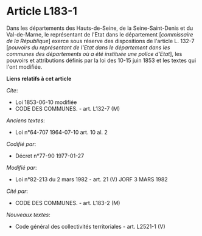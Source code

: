 # Article L183-1

Dans les départements des Hauts-de-Seine, de la Seine-Saint-Denis et du Val-de-Marne, le représentant de l'Etat dans le
département [*commissaire de la République*] exerce sous réserve des dispositions de l'article L. 132-7 [*pouvoirs du
représentant de l'Etat dans le département dans les communes des départements où a été instituée une police d'Etat*], les
pouvoirs et attributions définis par la loi des 10-15 juin 1853 et les textes qui l'ont modifiée.

**Liens relatifs à cet article**

_Cite_:

  - Loi   1853-06-10 modifiée
  - CODE DES COMMUNES. - art. L132-7 (M)

_Anciens textes_:

  - Loi n°64-707 1964-07-10 art. 10 al. 2

_Codifié par_:

  - Décret n°77-90 1977-01-27

_Modifié par_:

  - Loi n°82-213 du 2 mars 1982 - art. 21 (V) JORF 3 MARS 1982

_Cité par_:

  - CODE DES COMMUNES. - art. L183-2 (M)

_Nouveaux textes_:

  - Code général des collectivités territoriales - art. L2521-1 (V)
